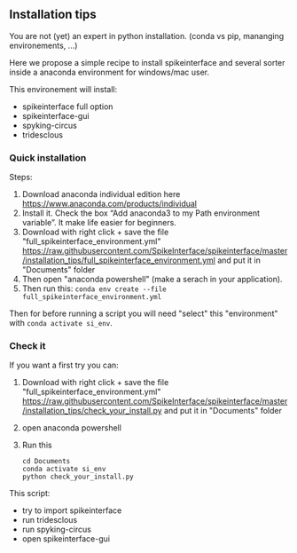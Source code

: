 ## Installation tips

You are not (yet) an expert in python installation. (conda vs pip, mananging environements, ...)

Here we propose a simple recipe to install spikeinterface and several sorter inside a anaconda environment for windows/mac user.

This environement will install:
 * spikeinterface full option
 * spikeinterface-gui
 * spyking-circus
 * tridesclous


### Quick installation

Steps:

1. Download anaconda individual edition here https://www.anaconda.com/products/individual
2. Install it. Check the box “Add anaconda3 to my Path environment variable”. It make life easier for beginners.
3. Download with right click + save the file "full_spikeinterface_environment.yml"
    https://raw.githubusercontent.com/SpikeInterface/spikeinterface/master/installation_tips/full_spikeinterface_environment.yml
   and put it in "Documents" folder
4. Then open "anaconda powershell" (make a serach in your application).
5. Then run this: `conda env create --file full_spikeinterface_environment.yml`


Then for before running a script you will need "select" this "environment" with `conda activate si_env`.


### Check it


If you want a first try you can:

1. Download with right click + save the file "full_spikeinterface_environment.yml"
    https://raw.githubusercontent.com/SpikeInterface/spikeinterface/master/installation_tips/check_your_install.py
    and put it in "Documents" folder

2. open anaconda powershell
3. Run this
    ```
    cd Documents
    conda activate si_env
    python check_your_install.py
    ```

This script:
  * try to import spikeinterface
  * run tridesclous
  * run spyking-circus
  * open spikeinterface-gui





